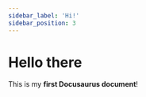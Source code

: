 ```yaml
---
sidebar_label: 'Hi!'
sidebar_position: 3  
---
```


# Hello there

This is my **first Docusaurus document**!
